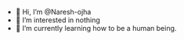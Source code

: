 - 👋 Hi, I’m @Naresh-ojha
- 👀 I’m interested in nothing
- 🌱 I’m currently learning how to be a human being.


<!---
Naresh-ojha/Naresh-ojha is a ✨ special ✨ repository because its `README.md` (this file) appears on your GitHub profile.
You can click the Preview link to take a look at your changes.
--->
